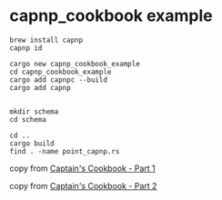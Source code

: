 # capnp_cookbook example

``` shell
brew install capnp
capnp id

cargo new capnp_cookbook_example
cd capnp_cookbook_example
cargo add capnpc --build
cargo add capnp


mkdir schema
cd schema

cd ..
cargo build
find . -name point_capnp.rs
```

copy from [Captain's Cookbook - Part 1](https://bspeice.github.io/captains-cookbook-part-1.html)

copy from [Captain's Cookbook - Part 2](https://bspeice.github.io/captains-cookbook-part-2.html)
